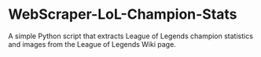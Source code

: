 # WebScraper-LoL-Champion-Stats
A simple Python script that extracts League of Legends champion statistics and images from the League of Legends Wiki page.
